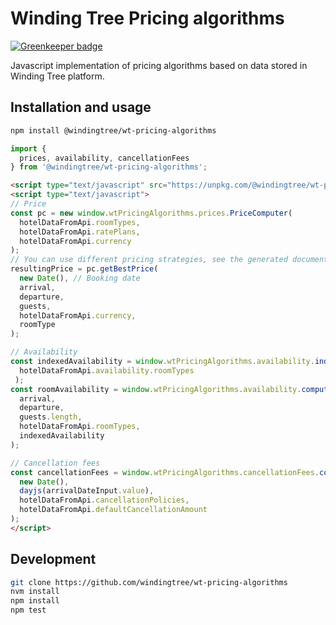 # Winding Tree Pricing algorithms

[![Greenkeeper badge](https://badges.greenkeeper.io/windingtree/wt-pricing-algorithms.svg)](https://greenkeeper.io/)

Javascript implementation of pricing algorithms based on data stored in Winding Tree platform.

## Installation and usage

```sh
npm install @windingtree/wt-pricing-algorithms
```

```js
import {
  prices, availability, cancellationFees
} from '@windingtree/wt-pricing-algorithms';
```

```html
<script type="text/javascript" src="https://unpkg.com/@windingtree/wt-pricing-algorithms"></script>
<script type="text/javascript">
// Price
const pc = new window.wtPricingAlgorithms.prices.PriceComputer(
  hotelDataFromApi.roomTypes,
  hotelDataFromApi.ratePlans,
  hotelDataFromApi.currency
);
// You can use different pricing strategies, see the generated documentation for that
resultingPrice = pc.getBestPrice(
  new Date(), // Booking date
  arrival,
  departure,
  guests,
  hotelDataFromApi.currency,
  roomType
);

// Availability
const indexedAvailability = window.wtPricingAlgorithms.availability.indexAvailability(
  hotelDataFromApi.availability.roomTypes
 );
const roomAvailability = window.wtPricingAlgorithms.availability.computeAvailability(
  arrival,
  departure,
  guests.length,
  hotelDataFromApi.roomTypes,
  indexedAvailability
);

// Cancellation fees
const cancellationFees = window.wtPricingAlgorithms.cancellationFees.computeCancellationFees(
  new Date(),
  dayjs(arrivalDateInput.value),
  hotelDataFromApi.cancellationPolicies,
  hotelDataFromApi.defaultCancellationAmount
);
</script>
```

## Development

```sh
git clone https://github.com/windingtree/wt-pricing-algorithms
nvm install
npm install
npm test
```
